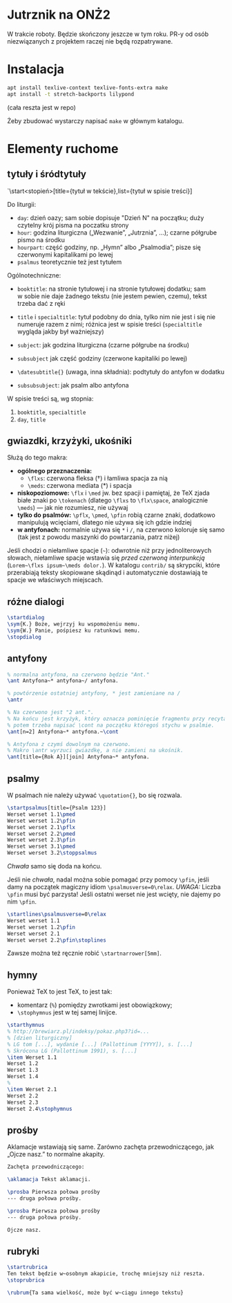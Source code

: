 # Jutrznik na ONŻ2

W&nbsp;trakcie roboty. Będzie skończony jeszcze w&nbsp;tym roku. PR-y od osób
niezwiązanych z&nbsp;projektem raczej nie będą rozpatrywane.

# Instalacja

```sh
apt install texlive-context texlive-fonts-extra make
apt install -t stretch-backports lilypond
```
(cała reszta jest w repo)

Żeby zbudować wystarczy napisać `make` w&nbsp;głównym katalogu.

# Elementy ruchome

## tytuły i śródtytuły

`\start<stopień>[title={tytuł w tekście},list={tytuł w spisie treści}]

Do liturgii:

- `day`: dzień oazy; sam sobie dopisuje "Dzień N" na początku; duży czytelny
  krój pisma na poczatku strony
- `hour`: godzina liturgiczna („Wezwanie”, „Jutrznia”, &hellip;); czarne
  półgrube pismo na środku
- `hourpart`: część godziny, np. „Hymn” albo „Psalmodia”; pisze się czerwonymi
  kapitalikami po lewej
- `psalmus` teoretycznie też jest tytułem

Ogólnotechniczne:

- `booktitle`: na stronie tytułowej i&nbsp;na stronie tytułowej dodatku; sam
  w&nbsp;sobie nie daje żadnego tekstu (nie jestem pewien, czemu), tekst trzeba
  dać z&nbsp;ręki

- `title` i `specialtitle`: tytuł podobny do dnia, tylko nim nie jest i&nbsp;się
  nie numeruje razem z&nbsp;nimi; różnica jest w&nbsp;spisie treści
  (`specialtitle` wygląda jakby był ważniejszy)
- `subject`: jak godzina liturgiczna (czarne półgrube na środku)
- `subsubject` jak część godziny (czerwone kapitaliki po lewej)
- `\datesubtitle{}` (uwaga, inna składnia): podtytuły do antyfon w&nbsp;dodatku
- `subsubsubject`: jak psalm albo antyfona

W&nbsp;spisie treści są, wg stopnia:
1. `booktitle`, `specialtitle`
1. `day`, `title`

## gwiazdki, krzyżyki, ukośniki

Służą do tego makra:

- **ogólnego przeznaczenia:**
    - `\flxs`: czerwona fleksa (†) i&nbsp;łamliwa spacja za nią
    - `\meds`: czerwona mediata (\*) i&nbsp;spacja
- **niskopoziomowe:** `\flx` i&nbsp;`\med` jw. bez spacji i&nbsp;pamiętaj, że
  TeX zjada białe znaki po `\tokenach` (dlatego `\flxs` to `\flx\space`,
  analogicznie `\meds`) &mdash;&nbsp;jak nie rozumiesz, nie używaj
- **tylko do psalmów:** `\pflx`, `\pmed`, `\pfin` robią czarne znaki, dodatkowo
  manipulują wcięciami, dlatego nie używa się ich gdzie indziej
- **w antyfonach:** normalnie używa się `*` i `/`, na czerwono koloruje się samo
  (tak jest z&nbsp;powodu maszynki do powtarzania, patrz niżej)

Jeśli chodzi o niełamliwe spacje (`~`): odwrotnie niż przy jednoliterowych
słowach, niełamliwe spacje wstawia się *przed czerwoną interpunkcją*
(`Lorem~\flxs ipsum~\meds dolor.`). W&nbsp;katalogu `contrib/` są skrypciki,
które przerabiają teksty skopiowane skądinąd i&nbsp;automatycznie dostawiają te
spacje we właściwych miejscach.

## różne dialogi

```tex
\startdialog
\sym{K.} Boże, wejrzyj ku wspomożeniu memu.
\sym{W.} Panie, pośpiesz ku ratunkowi memu.
\stopdialog
```

## antyfony

```tex
% normalna antyfona, na czerwono będzie "Ant."
\ant Antyfona~* antyfona~/ antyfona.

% powtórzenie ostatniej antyfony, * jest zamieniane na /
\antr

% Na czerwono jest "2 ant.".
% Na końcu jest krzyżyk, który oznacza pominięcie fragmentu przy recytacji,
% potem trzeba napisać \cont na początku któregoś stychu w psalmie.
\ant[n=2] Antyfona~* antyfona.~\cont

% Antyfona z czymś dowolnym na czerwono.
% Makro \antr wyrzuci gwiazdkę, a nie zamieni na ukośnik.
\ant[title={Rok A}][join] Antyfona~* antyfona.
```

## psalmy

W&nbsp;psalmach nie należy używać `\quotation{}`, bo się rozwala.

```tex
\startpsalmus[title={Psalm 123}]
Werset werset 1.1\pmed
Werset werset 1.2\pfin
Werset werset 2.1\pflx
Werset werset 2.2\pmed
Werset werset 2.3\pfin
Werset werset 3.1\pmed
Werset werset 3.2\stoppsalmus
```

*Chwała* samo się doda na końcu.

Jeśli nie *chwała*, nadal można sobie pomagać przy pomocy `\pfin`, jeśli damy na
początek magiczny idiom `\psalmusverse=0\relax`. *UWAGA:* Liczba `\pfin` musi
być parzysta! Jeśli ostatni werset nie jest wcięty, nie dajemy po nim `\pfin`.

```tex
\startlines\psalmusverse=0\relax
Werset werset 1.1
Werset werset 1.2\pfin
Werset werset 2.1
Werset werset 2.2\pfin\stoplines
```

Zawsze można też ręcznie robić `\startnarrower[5mm]`.

## hymny

Ponieważ TeX to jest TeX, to jest tak:
- komentarz (`%`) pomiędzy zwrotkami jest obowiązkowy;
- `\stophymnus` jest w tej samej linijce.

```tex
\starthymnus
% http://brewiarz.pl/indeksy/pokaz.php3?id=...
% [dzien liturgiczny]
% LG tom [...], wydanie [...] (Pallottinum [YYYY]), s. [...]
% Skrócona LG (Pallottinum 1991), s. [...]
\item Werset 1.1
Werset 1.2
Werset 1.3
Werset 1.4
%
\item Werset 2.1
Werset 2.2
Werset 2.3
Werset 2.4\stophymnus
```

## prośby

Aklamacje wstawiają się same. Zarówno zachęta przewodniczącego, jak „Ojcze
nasz.” to normalne akapity.

```tex
Zachęta przewodniczącego:

\aklamacja Tekst aklamacji.

\prosba Pierwsza połowa prośby
--- druga połowa prośby.

\prosba Pierwsza połowa prośby
--- druga połowa prośby.

Ojcze nasz.
```

## rubryki

```tex
\startrubrica
Ten tekst będzie w~osobnym akapicie, trochę mniejszy niż reszta.
\stoprubrica

\rubrum{Ta sama wielkość, może być w~ciągu innego tekstu}
```

<!-- vim: set tw=80 ts=4 sts=4 sw=4 et : -->

